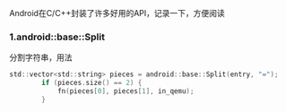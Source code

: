 Android在C/C++封装了许多好用的API，记录一下，方便阅读

### 1.android::base::Split 
分割字符串，用法
```C
std::vector<std::string> pieces = android::base::Split(entry, "=");
        if (pieces.size() == 2) {
            fn(pieces[0], pieces[1], in_qemu);
        } 
```

